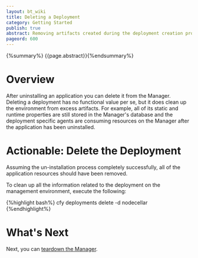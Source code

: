 ```yaml
---
layout: bt_wiki
title: Deleting a Deployment
category: Getting Started
publish: true
abstract: Removing artifacts created during the deployment creation process
pageord: 600
---
```

{%summary%} {{page.abstract}}{%endsummary%}


# Overview

After uninstalling an application you can delete it from the Manager. Deleting a deployment has no functional value per se, but it does clean up the environment from excess artifacts. For example, all of its static and runtime properties are still stored in the Manager's database and the deployment specific agents are consuming resources on the Manager after the application has been uninstalled.


# Actionable: Delete the Deployment

Assuming the un-installation process completely successfully, all of the application resources should have been removed.

To clean up all the information related to the deployment on the management environment, execute the following:

{%highlight bash%}
cfy deployments delete -d nodecellar
{%endhighlight%}

# What's Next

Next, you can [teardown the Manager](getting-started-teardown.html).
